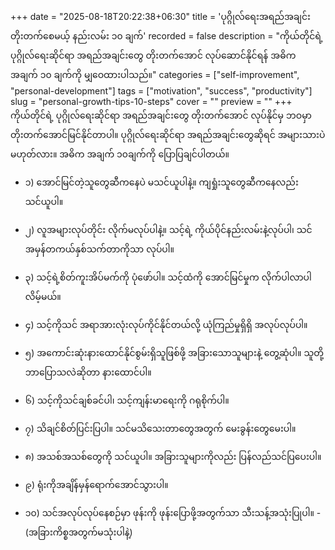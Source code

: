 +++
date = "2025-08-18T20:22:38+06:30"
title = 'ပုဂ္ဂိုလ်ရေးအရည်အချင်း တိုးတက်စေမယ့် နည်းလမ်း ၁၀ ချက်'
recorded = false
description = "ကိုယ်တိုင်ရဲ့ ပုဂ္ဂိုလ်ရေးဆိုင်ရာ အရည်အချင်းတွေ တိုးတက်အောင် လုပ်ဆောင်နိုင်ရန် အဓိက အချက် ၁၀ ချက်ကို မျှဝေထားပါသည်။"
categories = ["self-improvement", "personal-development"]
tags = ["motivation", "success", "productivity"]
slug = "personal-growth-tips-10-steps"
cover = ""
preview = ""
+++
ကိုယ်တိုင်ရဲ့ ပုဂ္ဂိုလ်ရေးဆိုင်ရာ အရည်အချင်းတွေ တိုးတက်အောင် လုပ်နိုင်မှ ဘဝမှာ တိုးတက်အောင်မြင်နိုင်တာပါ။ ပုဂ္ဂိုလ်ရေးဆိုင်ရာ အရည်အချင်းတွေဆိုရင် အများသားပဲမဟုတ်လား။ အဓိက အချက် ၁၀ချက်ကို ပြောပြချင်ပါတယ်။

- ၁) အောင်မြင်တဲ့သူတွေဆီကနေပဲ မသင်ယူပါနဲ့။ ကျရှုံးသူတွေဆီကနေလည်း သင်ယူပါ။

- ၂) လူအများလုပ်တိုင်း လိုက်မလုပ်ပါနဲ့။ သင့်ရဲ့ ကိုယ်ပိုင်နည်းလမ်းနဲ့လုပ်ပါ၊ သင်အမှန်တကယ်နှစ်သက်တာကိုသာ လုပ်ပါ။

- ၃) သင့်ရဲ့စိတ်ကူးအိပ်မက်ကို ပုံဖော်ပါ။ သင့်ထံကို အောင်မြင်မှုက လိုက်ပါလာပါလိမ့်မယ်။

- ၄) သင့်ကိုသင် အရာအားလုံးလုပ်ကိုင်နိုင်တယ်လို့ ယုံကြည်မှုရှိရှိ အလုပ်လုပ်ပါ။

- ၅) အကောင်းဆုံးနားထောင်နိုင်စွမ်းရှိသူဖြစ်ဖို့ အခြားသောသူများနဲ့ တွေ့ဆုံပါ။ သူတို့ဘာပြောသလဲဆိုတာ နားထောင်ပါ။

- ၆) သင့်ကိုသင်ချစ်ခင်ပါ၊ သင့်ကျန်းမာရေးကို ဂရုစိုက်ပါ။

- ၇) သိချင်စိတ်ပြင်းပြပါ။ သင်မသိသေးတာတွေအတွက် မေးခွန်းတွေမေးပါ။

- ၈) အသစ်အသစ်တွေကို သင်ယူပါ။ အခြားသူများကိုလည်း ပြန်လည်သင်ပြပေးပါ။

- ၉) ရုံးကိုအချိန်မှန်ရောက်အောင်သွားပါ။

- ၁၀) သင်အလုပ်လုပ်နေစဉ်မှာ ဖုန်းကို ဖုန်းပြောဖို့အတွက်သာ သီးသန့်အသုံးပြုပါ။ - (အခြားကိစ္စအတွက်မသုံးပါနဲ့)
